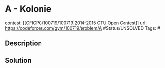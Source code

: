# A - Kolonie

contest: [[CFICPC/100719/100719|2014-2015 CTU Open Contest]]
url: https://codeforces.com/gym/100719/problem/A
#Status/UNSOLVED
Tags: #

## Description

## Solution

